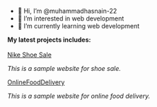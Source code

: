 - 👋 Hi, I’m @muhammadhasnain-22
- 👀 I’m interested in web development
- 🌱 I’m currently learning web development

<!---
muhammadhasnain-22/muhammadhasnain-22 is a ✨ special ✨ repository because its `README.md` (this file) appears on your GitHub profile.
You can click the Preview link to take a look at your changes.
--->
<strong> My latest projects includes: </strong>
<br><br>
<a href="https://main--symphonious-cobbler-bc1eb2.netlify.app/">Nike Shoe Sale</a>
<p><i> This is a sample website for shoe sale. </i></p>
<a href="https://onlinefoodstoreavailable.netlify.app/"> OnlineFoodDelivery </a>
<p><i> This is a sample website for online food delivery. </i></p>
